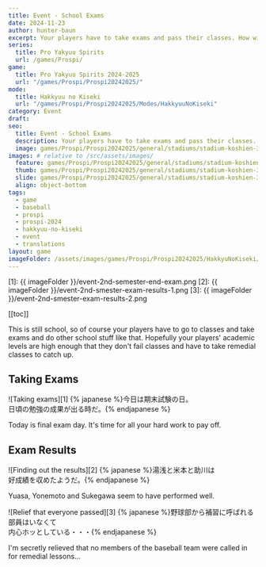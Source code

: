 ```yaml
---
title: Event - School Exams
date: 2024-11-23
author: hunter-baun
excerpt: Your players have to take exams and pass their classes. How will they do?
series:
  title: Pro Yakyuu Spirits
  url: /games/Prospi/
game: 
  title: Pro Yakyuu Spirits 2024-2025
  url: "/games/Prospi/Prospi20242025/"
mode: 
  title: Hakkyuu no Kiseki
  url: "/games/Prospi/Prospi20242025/Modes/HakkyuuNoKiseki"
category: Event
draft: 
seo:
  title: Event - School Exams
  description: Your players have to take exams and pass their classes. How will they do?
  image: games/Prospi/Prospi20242025/general/stadiums/stadium-koshien-3.png
images: # relative to /src/assets/images/
  feature: games/Prospi/Prospi20242025/general/stadiums/stadium-koshien-3.png
  thumb: games/Prospi/Prospi20242025/general/stadiums/stadium-koshien-3.png
  slide: games/Prospi/Prospi20242025/general/stadiums/stadium-koshien-3.png
  align: object-bottom
tags:
  - game
  - baseball
  - prospi
  - prospi-2024
  - hakkyuu-no-kiseki
  - event
  - translations
layout: game
imageFolder: /assets/images/games/Prospi/Prospi20242025/HakkyuNoKiseki/Events/School-Exams
---
```

[1]: {{ imageFolder }}/event-2nd-semester-end-exam.png
[2]: {{ imageFolder }}/event-2nd-smester-exam-results-1.png
[3]: {{ imageFolder }}/event-2nd-smester-exam-results-2.png

[[toc]]

<article class="prose max-w-xl lg:max-w-4xl lg:prose-lg">

This is still school, so of course your players have to go to classes and take exams and do other school stuff like that. Hopefully your players' academic levels are high enough that they don't fail classes and have to take remedial classes to catch up.

## Taking Exams

![Taking exams][1]
{% japanese %}今日は期末試験の日。<br />
日頃の勉強の成果が出る時だ。{% endjapanese %}

Today is final exam day.
It's time for all your hard work to pay off.

## Exam Results
![Finding out the results][2]
{% japanese %}湯浅と米本と助川は<br />
好成績を収めたようだ。{% endjapanese %}

Yuasa, Yonemoto and Sukegawa seem to have performed well.

![Relief that everyone passed][3]
{% japanese %}野球部から補習に呼ばれる部員はいなくて<br />
内心ホッとしている・・・{% endjapanese %}

I'm secretly relieved that no members of the baseball team were called in for remedial lessons...
</article>